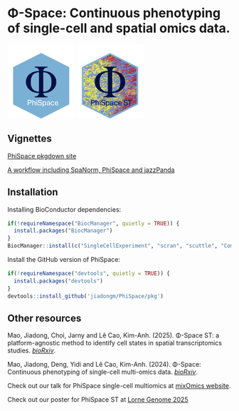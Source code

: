 # Φ-Space: Continuous phenotyping of single-cell and spatial omics data.


<p float="left">
  <img src="./figs/PhiSpace.png" width="30%" /> 
  <img src="./figs/PhiSpaceST.png" width="30%" />
</p>


## Vignettes

[PhiSpace pkgdown site](https://jiadongm.github.io/PhiSpace/) 

[A workflow including SpaNorm, PhiSpace and jazzPanda](https://github.com/bhuvad/CosMxSpatialAnalysisWorkshop)


## Installation

Installing BioConductor dependencies:
``` r
if(!requireNamespace("BiocManager", quietly = TRUE)) {
  install.packages("BiocManager")
}
BiocManager::install(c("SingleCellExperiment", "scran", "scuttle", "ComplexHeatmap", "SpatialExperiment"))
```

Install the GitHub version of PhiSpace:
``` r
if(!requireNamespace("devtools", quietly = TRUE)) {
  install.packages("devtools")
}
devtools::install_github('jiadongm/PhiSpace/pkg')
```


## Other resources

Mao, Jiadong, Choi, Jarny and Lê Cao, Kim-Anh. (2025). Φ-Space ST: a platform-agnostic method to identify cell states in spatial transcriptomics studies. [*bioRxiv*](https://www.biorxiv.org/content/10.1101/2025.02.05.636735v1).

Mao, Jiadong, Deng, Yidi and Lê Cao, Kim-Anh. (2024). Φ-Space: Continuous phenotyping of single-cell multi-omics data. [*bioRxiv*](https://www.biorxiv.org/content/10.1101/2024.06.19.599787v1.full).

Check out our talk for PhiSpace single-cell multiomics at [mixOmics website](http://mixomics.org/2024/06/phispace/).

Check out our poster for PhiSpace ST at [Lorne Genome 2025](https://github.com/jiadongm/PhiSpace/blob/main/PhiSpaceST_LorneGenome2025.pdf)





